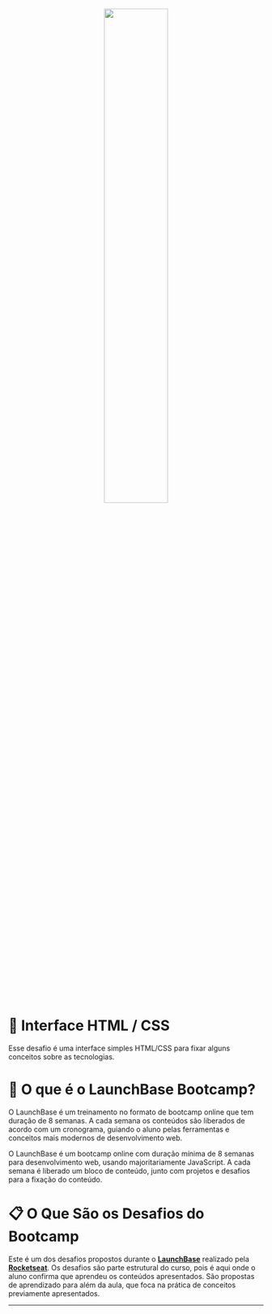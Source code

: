 <h1 align="center">
    <img src="https://ik.imagekit.io/joaonasc/68747470733a2f2f73746f726167652e676f6f676c65617069732e636f6d2f676f6c64656e2d77696e642f626f6f7463616d702d6c61756e6368626173652f6c6f676f2e706e67_MKwSG47on.png" width="50%">
</h1>


# :page_with_curl: Interface HTML / CSS

Esse desafio é uma interface simples HTML/CSS para fixar alguns conceitos sobre as tecnologias.

# :rocket: O que é o LaunchBase Bootcamp?

O LaunchBase é um treinamento no formato de bootcamp online que tem duração de 8 semanas. A cada semana os conteúdos são liberados de acordo com um cronograma, guiando o aluno pelas ferramentas e conceitos mais modernos de desenvolvimento web.

O LaunchBase é um bootcamp online com duração mínima de 8 semanas para desenvolvimento web, usando majoritariamente JavaScript. A cada semana é liberado um bloco de conteúdo, junto com projetos e desafios para a fixação do conteúdo.

# :clipboard: O Que São os Desafios do Bootcamp
 
Este é um dos desafios propostos durante o [**LaunchBase**](https://rocketseat.com.br/launchbase) realizado pela [**Rocketseat**](https://rocketseat.com.br). Os desafios são parte estrutural do curso, pois é aqui onde o aluno confirma que aprendeu os conteúdos apresentados. São propostas de aprendizado para além da aula, que foca na prática de conceitos previamente apresentados.

---
